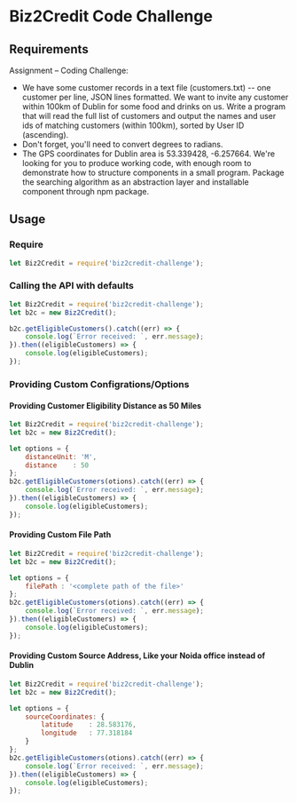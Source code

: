 # Biz2Credit Code Challenge

## Requirements

Assignment – Coding Challenge:
- We have some customer records in a text file (customers.txt) -- one customer per line, JSON lines formatted. We want to invite any customer within 100km of Dublin for some food and drinks on us. Write a program that will read the full list of customers and output the names and user ids of matching customers (within 100km), sorted by User ID (ascending).
- Don't forget, you'll need to convert degrees to radians.
- The GPS coordinates for Dublin area is 53.339428, -6.257664. We're looking for you to produce working code, with enough room to demonstrate how to structure components in a small program. Package the searching algorithm as an abstraction layer and installable component through npm package.

## Usage

### Require

```javascript
let Biz2Credit = require('biz2credit-challenge');
```

### Calling the API with defaults

```javascript
let Biz2Credit = require('biz2credit-challenge');
let b2c = new Biz2Credit();

b2c.getEligibleCustomers().catch((err) => {
	console.log(`Error received: `, err.message);
}).then((eligibleCustomers) => {
	console.log(eligibleCustomers);
});
```

### Providing Custom Configrations/Options

#### Providing Customer Eligibility Distance as 50 Miles
```javascript
let Biz2Credit = require('biz2credit-challenge');
let b2c = new Biz2Credit();

let options = {
	distanceUnit: 'M',
	distance 	: 50
};
b2c.getEligibleCustomers(otions).catch((err) => {
	console.log(`Error received: `, err.message);
}).then((eligibleCustomers) => {
	console.log(eligibleCustomers);
});
```

#### Providing Custom File Path
```javascript
let Biz2Credit = require('biz2credit-challenge');
let b2c = new Biz2Credit();

let options = {
	filePath : '<complete path of the file>'
};
b2c.getEligibleCustomers(otions).catch((err) => {
	console.log(`Error received: `, err.message);
}).then((eligibleCustomers) => {
	console.log(eligibleCustomers);
});
```

#### Providing Custom Source Address, Like your Noida office instead of Dublin

```javascript
let Biz2Credit = require('biz2credit-challenge');
let b2c = new Biz2Credit();

let options = {
	sourceCoordinates: {
		latitude	: 28.583176,
		longitude	: 77.318184
	}
};
b2c.getEligibleCustomers(otions).catch((err) => {
	console.log(`Error received: `, err.message);
}).then((eligibleCustomers) => {
	console.log(eligibleCustomers);
});
```